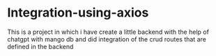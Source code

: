 # Integration-using-axios
This is  a project in which i have create a little backend with the help of chatgpt with mango db and did integration of the crud routes that are defined in the backend
